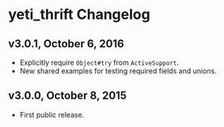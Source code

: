 # yeti_thrift Changelog

## v3.0.1, October 6, 2016
- Explicitly require `Object#try` from `ActiveSupport`.
- New shared examples for testing required fields and unions.

## v3.0.0, October 8, 2015
- First public release.
